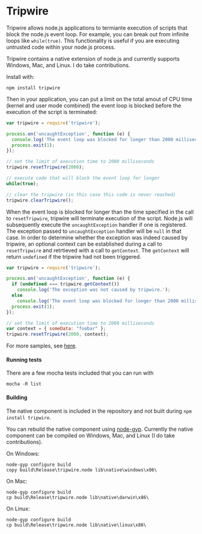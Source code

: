 Tripwire
========

Tripwire allows node.js applications to termiante execution of scripts that block the node.js event loop. For example, you can break out from infinite loops like `while(true)`. This functionality is useful if you are executing untrusted code within your node.js process. 

Tripwire contains a native extension of node.js and currently supports Windows, Mac, and Linux. I do take contributions. 

Install with:

```
npm install tripwire
```

Then in your application, you can put a limit on the total amout of CPU time (kernel and user mode combined) the event loop is blocked before the execution of the script is terminated:

```javascript
var tripwire = require('tripwire');

process.on('uncaughtException', function (e) {
  console.log('The event loop was blocked for longer than 2000 milliseconds');
  process.exit(1);
});

// set the limit of execution time to 2000 milliseconds
tripwire.resetTripwire(2000);

// execute code that will block the event loop for longer
while(true);

// clear the tripwire (in this case this code is never reached)
tripwire.clearTripwire();
```

When the event loop is blocked for longer than the time specified in the call to `resetTripwire`, tripwire will terminate execution of the script. Node.js will subsequently execute the `uncaughtException` handler if one is registered. The exception passed to `uncaughtException` handler will be `null` in that case. In order to determine whether the exception was indeed caused by tripwire, an optional context can be established during a call to `resetTripwire` and retrtieved with a call to `getContext`. The `getContext` will return `undefined` if the tripwire had not been triggered. 

```javascript
var tripwire = require('tripwire');

process.on('uncaughtException', function (e) {
  if (undefined === tripwire.getContext())
    console.log('The exception was not caused by tripwire.');
  else
    console.log('The event loop was blocked for longer than 2000 milliseconds');
  process.exit(1);
});

// set the limit of execution time to 2000 milliseconds
var context = { someData: "foobar" };
tripwire.resetTripwire(2000, context);
```

For more samples, see [here](https://github.com/tjanczuk/tripwire/tree/master/samples).

#### Running tests

There are a few mocha tests included that you can run with

```
mocha -R list
```

#### Building

The native component is included in the repository and not built during `npm install tripwire`.

You can rebuild the native component using [node-gyp](https://github.com/TooTallNate/node-gyp/). Currently the native component can be compiled on Windows, Mac, and Linux (I do take contributions).

On Windows:

```
node-gyp configure build
copy build\Release\tripwire.node lib\native\windows\x86\
```

On Mac:

```
node-gyp configure build
cp build\Release\tripwire.node lib\native\darwin\x86\
```

On Linux:

```
node-gyp configure build
cp build\Release\tripwire.node lib\native\linux\x86\
```